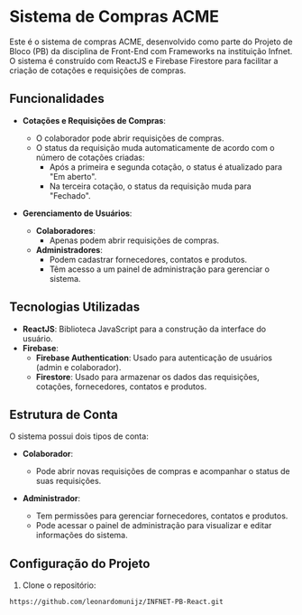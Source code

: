 # Sistema de Compras ACME

Este é o sistema de compras ACME, desenvolvido como parte do Projeto de Bloco (PB) da disciplina de Front-End com Frameworks na instituição Infnet. O sistema é construído com ReactJS e Firebase Firestore para facilitar a criação de cotações e requisições de compras.

## Funcionalidades

- **Cotações e Requisições de Compras**: 
  - O colaborador pode abrir requisições de compras.
  - O status da requisição muda automaticamente de acordo com o número de cotações criadas:
    - Após a primeira e segunda cotação, o status é atualizado para "Em aberto".
    - Na terceira cotação, o status da requisição muda para "Fechado".
  
- **Gerenciamento de Usuários**:
  - **Colaboradores**: 
    - Apenas podem abrir requisições de compras.
  - **Administradores**: 
    - Podem cadastrar fornecedores, contatos e produtos.
    - Têm acesso a um painel de administração para gerenciar o sistema.

## Tecnologias Utilizadas

- **ReactJS**: Biblioteca JavaScript para a construção da interface do usuário.
- **Firebase**: 
  - **Firebase Authentication**: Usado para autenticação de usuários (admin e colaborador).
  - **Firestore**: Usado para armazenar os dados das requisições, cotações, fornecedores, contatos e produtos.

## Estrutura de Conta

O sistema possui dois tipos de conta:

- **Colaborador**: 
  - Pode abrir novas requisições de compras e acompanhar o status de suas requisições.
  
- **Administrador**: 
  - Tem permissões para gerenciar fornecedores, contatos e produtos.
  - Pode acessar o painel de administração para visualizar e editar informações do sistema.

## Configuração do Projeto

1. Clone o repositório:

```bash
https://github.com/leonardomunijz/INFNET-PB-React.git

